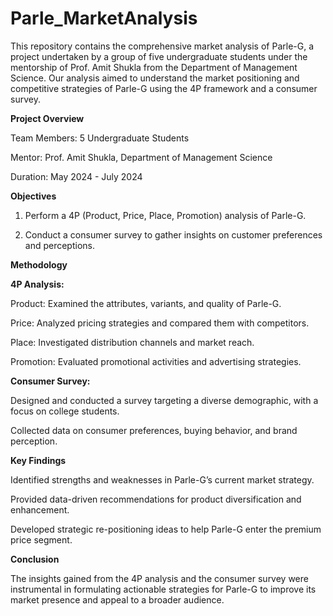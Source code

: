 # Parle_MarketAnalysis
This repository contains the comprehensive market analysis of Parle-G, a project undertaken by a group of five undergraduate students under the mentorship of Prof. Amit Shukla from the Department of Management Science. Our analysis aimed to understand the market positioning and competitive strategies of Parle-G using the 4P framework and a consumer survey.


**Project Overview**

Team Members: 5 Undergraduate Students

Mentor: Prof. Amit Shukla, Department of Management Science

Duration: May 2024 - July 2024


**Objectives**

1. Perform a 4P (Product, Price, Place, Promotion) analysis of Parle-G.
   
2. Conduct a consumer survey to gather insights on customer preferences and perceptions.


**Methodology**

**4P Analysis:**

Product: Examined the attributes, variants, and quality of Parle-G.

Price: Analyzed pricing strategies and compared them with competitors.

Place: Investigated distribution channels and market reach.

Promotion: Evaluated promotional activities and advertising strategies.


**Consumer Survey:**

Designed and conducted a survey targeting a diverse demographic, with a focus on college students.

Collected data on consumer preferences, buying behavior, and brand perception.


**Key Findings**

Identified strengths and weaknesses in Parle-G’s current market strategy.

Provided data-driven recommendations for product diversification and enhancement.

Developed strategic re-positioning ideas to help Parle-G enter the premium price segment.

**Conclusion**

The insights gained from the 4P analysis and the consumer survey were instrumental in formulating actionable strategies for Parle-G to improve its market presence and appeal to a broader audience.
